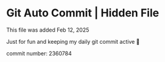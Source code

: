# Git Auto Commit | Hidden File

This file was added Feb 12, 2025

Just for fun and keeping my daily git commit active 🤪

commit number: 2360784

